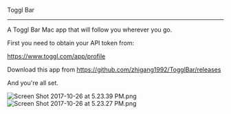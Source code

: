 Toggl Bar

---------


A Toggl Bar Mac app that will follow you wherever you go.

First you need to obtain your API token from:

https://www.toggl.com/app/profile

Download this app from https://github.com/zhigang1992/TogglBar/releases

And you're all set.

![Screen Shot 2017-10-26 at 5.23.39 PM.png](https://i.loli.net/2017/10/26/59f1a9c4ad8d7.png)
![Screen Shot 2017-10-26 at 5.23.27 PM.png](https://i.loli.net/2017/10/26/59f1a9c4cbe11.png)

